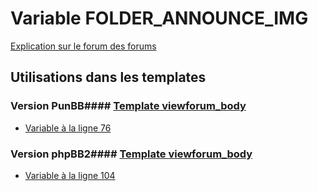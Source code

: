 # Variable FOLDER_ANNOUNCE_IMG
[Explication sur le forum des forums](http://forum.forumactif.com/t294113-listing-des-variables#FOLDER_ANNOUNCE_IMG)
## Utilisations dans les templates
### Version PunBB#### [Template viewforum_body](punbb/viewforum_body.md)
* [Variable à la ligne 76](../punbb/viewforum_body.tpl#L76)
### Version phpBB2#### [Template viewforum_body](subsilver/viewforum_body.md)
* [Variable à la ligne 104](../subsilver/viewforum_body.tpl#L104)
